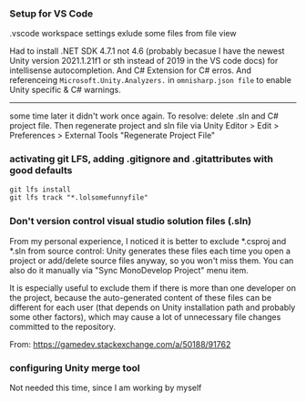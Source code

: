 ### Setup for VS Code

.vscode workspace settings exlude some files from file view

Had to install .NET SDK 4.7.1 not 4.6 (probably becasue I have the newest Unity version 2021.1.21f1 or sth instead of 2019 in the VS code docs)
for intellisense autocompletion. And C# Extension for C# erros. And referenceing `Microsoft.Unity.Analyzers.` in `omnisharp.json file` to enable Unity specific & C# warnings.

---

some time later it didn't work once again.
To resolve: delete .sln and C# project file. Then regenerate project and sln file via Unity Editor > Edit > Preferences > External Tools "Regenerate Project File"


### activating git LFS, adding .gitignore and .gitattributes with good defaults

```ps
git lfs install
git lfs track "*.lolsomefunnyfile"
```


### Don't version control visual studio solution files (.sln)

From my personal experience, I noticed it is better to exclude *.csproj and *.sln from source control: Unity generates these files each time you open a project or add/delete source files anyway, so you won't miss them. You can also do it manually via "Sync MonoDevelop Project" menu item.

It is especially useful to exclude them if there is more than one developer on the project, because the auto-generated content of these files can be different for each user (that depends on Unity installation path and probably some other factors), which may cause a lot of unnecessary file changes committed to the repository.

From: https://gamedev.stackexchange.com/a/50188/91762

### configuring Unity merge tool

Not needed this time, since I am working by myself